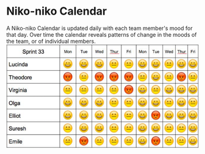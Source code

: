 # Niko-niko Calendar


A Niko-niko Calendar is updated daily with each team member's mood for
that day. Over time the calendar reveals patterns of change in the moods
of the team, or of individual members.\
![](./images/15008687.png?width=461)

